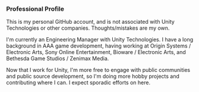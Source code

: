 ### Professional Profile

This is my personal GitHub account, and is not associated with Unity Technologies or other companies. Thoughts/mistakes are my own.

I'm currently an Engineering Manager with Unity Technologies. I have a long background in AAA game development, having working at Origin Systems / Electronic Arts, Sony Online Entertainment, Bioware / Electronic Arts, and Bethesda Game Studios / Zenimax Media.

Now that I work for Unity, I'm more free to engage with public communities and public source development, so I'm doing more hobby projects and contributing where I can. I expect sporadic efforts on here.

<!--
**ericsebesta/ericsebesta** is a ✨ _special_ ✨ repository because its `README.md` (this file) appears on your GitHub profile.

Here are some ideas to get you started:

- 🔭 I’m currently working on ...
- 🌱 I’m currently learning ...
- 👯 I’m looking to collaborate on ...
- 🤔 I’m looking for help with ...
- 💬 Ask me about ...
- 📫 How to reach me: ...
- 😄 Pronouns: ...
- ⚡ Fun fact: ...
-->
